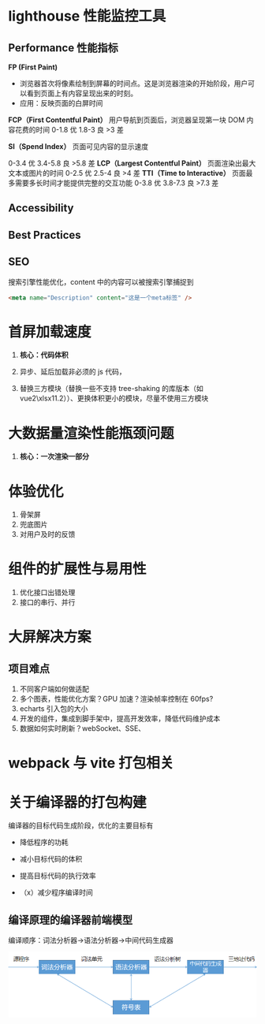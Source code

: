 # lighthouse 性能监控工具

## Performance 性能指标

**FP (First Paint)**

- 浏览器首次将像素绘制到屏幕的时间点。这是浏览器渲染的开始阶段，用户可以看到页面上有内容呈现出来的时刻。
- 应用：反映页面的白屏时间

**FCP（First Contentful Paint）**
用户导航到页面后，浏览器呈现第一块 DOM 内容花费的时间
0-1.8 优
1.8-3 良
\>3 差

**SI（Spend Index）**
页面可见内容的显示速度

0-3.4 优
3.4-5.8 良
\>5.8 差
**LCP（Largest Contentful Paint）**
页面渲染出最大文本或图片的时间
0-2.5 优
2.5-4 良
\>4 差
**TTI（Time to Interactive）**
页面最多需要多长时间才能提供完整的交互功能
0-3.8 优
3.8-7.3 良
\>7.3 差

## Accessibility

## Best Practices

## SEO

搜索引擎性能优化，content 中的内容可以被搜索引擎捕捉到

```html
<meta name="Description" content="这是一个meta标签" />
```

# 首屏加载速度

1. **核心：代码体积**

2. 异步、延后加载非必须的 js 代码，

3. 替换三方模块（替换一些不支持 tree-shaking 的库版本（如 vue2\xlsx11.2））、更换体积更小的模块，尽量不使用三方模块

# 大数据量渲染性能瓶颈问题

1. **核心：一次渲染一部分**

# 体验优化

1. 骨架屏
2. 兜底图片
3. 对用户及时的反馈

# 组件的扩展性与易用性

1. 优化接口出错处理
2. 接口的串行、并行

# 大屏解决方案

## 项目难点

1. 不同客户端如何做适配
2. 多个图表，性能优化方案？GPU 加速？渲染帧率控制在 60fps?
3. echarts 引入包的大小
4. 开发的组件，集成到脚手架中，提高开发效率，降低代码维护成本
5. 数据如何实时刷新？webSocket、SSE、

# webpack 与 vite 打包相关

# 关于编译器的打包构建

编译器的目标代码生成阶段，优化的主要目标有

- 降低程序的功耗

- 减小目标代码的体积

- 提高目标代码的执行效率

- （x）减少程序编译时间

## 编译原理的编译器前端模型

编译顺序：词法分析器->语法分析器->中间代码生成器

<img src="../pic/编译器原理之前端编译.png">
